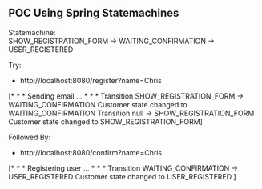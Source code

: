 POC Using Spring Statemachines
-------------------------------

Statemachine:<br>
SHOW_REGISTRATION_FORM -> WAITING_CONFIRMATION -> USER_REGISTERED


Try:
- http://localhost:8080/register?name=Chris

[* * * Sending email ... * * *
 Transition SHOW_REGISTRATION_FORM -> WAITING_CONFIRMATION
 Customer state changed to WAITING_CONFIRMATION
 Transition null -> SHOW_REGISTRATION_FORM
 Customer state changed to SHOW_REGISTRATION_FORM]

Followed By:
- http://localhost:8080/confirm?name=Chris 

[* * * Registering user ... * * *
Transition WAITING_CONFIRMATION -> USER_REGISTERED
Customer state changed to USER_REGISTERED
]